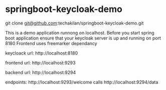 # springboot-keycloak-demo
git clone git@github.com:techakilan/springboot-keycloak-demo.git

This is a demo application runnong on localhost.
Before you start spring boot application ensure that your keycloak server is up and running on port 8180
Frontend uses 
freemarker dependancy

keycloack url: http://localhost:8180

frontend url: http://localhost:9293

backend url: http://localhost:9294

endpoints:
http://localhost:9293/welcome calls http://localhost:9294/data